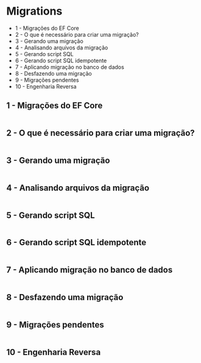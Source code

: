 # Migrations

* 1 - Migrações do EF Core
* 2 - O que é necessário para criar uma migração?
* 3 - Gerando uma migração
* 4 - Analisando arquivos da migração
* 5 - Gerando script SQL
* 6 - Gerando script SQL idempotente
* 7 - Aplicando migração no banco de dados
* 8 - Desfazendo uma migração
* 9 - Migrações pendentes
* 10 - Engenharia Reversa


## 1 - Migrações do EF Core

```c#
```

## 2 - O que é necessário para criar uma migração?

```c#
```

## 3 - Gerando uma migração

```c#
```

## 4 - Analisando arquivos da migração

```c#
```

## 5 - Gerando script SQL

```c#
```

## 6 - Gerando script SQL idempotente

```c#
```

## 7 - Aplicando migração no banco de dados

```c#
```

## 8 - Desfazendo uma migração

```c#
```

## 9 - Migrações pendentes

```c#
```

## 10 - Engenharia Reversa

```c#
```

